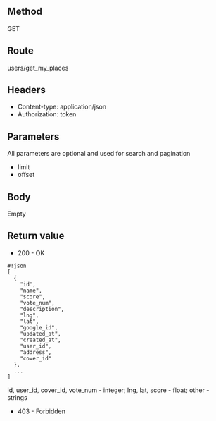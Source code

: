 ## Method ##

GET

## Route ##

users/get_my_places

## Headers ##

* Content-type: application/json
* Authorization: token

## Parameters ##

All parameters are optional and used for search and pagination

* limit
* offset

## Body ##

Empty

## Return value ##

* 200 - OK

```
#!json
[
  {
    "id",
    "name",
    "score",
    "vote_num",
    "description",
    "lng",
    "lat",
    "google_id",
    "updated_at",
    "created_at",
    "user_id",
    "address",
    "cover_id"
  },
  ...
]

```   
id, user_id, cover_id, vote_num - integer; lng, lat, score - float; other - strings

* 403 - Forbidden
